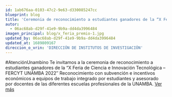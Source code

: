 ```yaml
---
id: 1ab676aa-0103-47c2-9e63-d330085247cc
blueprint: blog
title: 'Ceremonia de reconocimiento a estudiantes ganadores de la “X Feria de Ciencia e Innovación Tecnológica – FERCYT UNAMBA 2022″'
autor:
  - 06ac68ab-d29f-41e9-9b9a-dd4da3996484
imagen_principal: blog/x_feria_premio-1.jpg
updated_by: 06ac68ab-d29f-41e9-9b9a-dd4da3996484
updated_at: 1689809167
direccion_o_vrin: 'DIRECCIÓN DE INSTITUTOS DE INVESTIGACIÓN'
---
```

#AtenciónUnambino Te invitamos a la ceremonia de reconocimiento a estudiantes ganadores de la “X Feria de Ciencia e Innovación Tecnológica – FERCYT UNAMBA 2022″ Reconocimiento con subvención e incentivos económicos a equipos de trabajo integrado por estudiantes y asesorado por docentes de las diferentes escuelas profesionales de la UNAMBA. [Ver más](https://vrin.unamba.edu.pe/eventos)